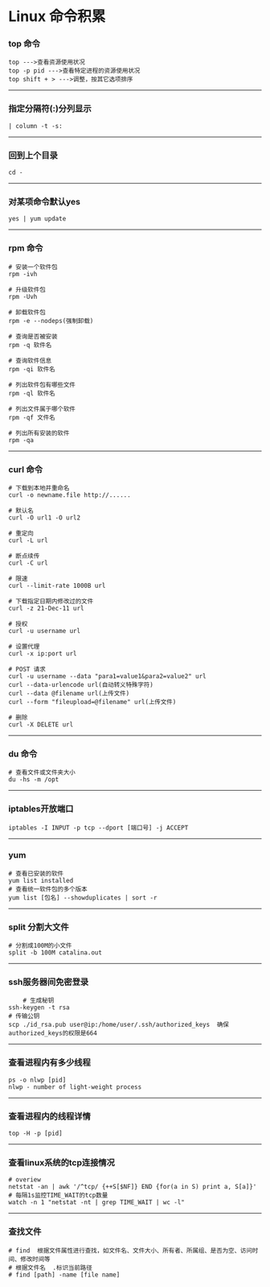 # Linux 命令积累

### top 命令

	top --->查看资源使用状况
	top -p pid --->查看特定进程的资源使用状况
	top shift + > --->调整，按其它选项排序

---

### 指定分隔符(:)分列显示

	| column -t -s:

---

### 回到上个目录

	cd -

---

### 对某项命令默认yes

	yes | yum update

---

### rpm 命令

	# 安装一个软件包
	rpm -ivh

	# 升级软件包
	rpm -Uvh

	# 卸载软件包
	rpm -e --nodeps(强制卸载)

	# 查询是否被安装
	rpm -q 软件名

	# 查询软件信息
	rpm -qi 软件名
 	
	# 列出软件包有哪些文件
	rpm -ql 软件名

	# 列出文件属于哪个软件
	rpm -qf 文件名
	
	# 列出所有安装的软件
 	rpm -qa

---

### curl 命令
	# 下载到本地并重命名
	curl -o newname.file http://......

	# 默认名
	curl -O url1 -O url2

	# 重定向
	curl -L url

	# 断点续传
	curl -C url
	
	# 限速
	curl --limit-rate 1000B url

	# 下载指定日期内修改过的文件
	curl -z 21-Dec-11 url

	# 授权
	curl -u username url
	
	# 设置代理
	curl -x ip:port url

	# POST 请求
	curl -u username --data "para1=value1&para2=value2" url
	curl --data-urlencode url(自动转义特殊字符)
	curl --data @filename url(上传文件)
	curl --form "fileupload=@filename" url(上传文件)

	# 删除
	curl -X DELETE url

---

### du 命令
	
	# 查看文件或文件夹大小
	du -hs -m /opt
	
---
### iptables开放端口
	iptables -I INPUT -p tcp --dport [端口号] -j ACCEPT

---
### yum
	# 查看已安装的软件
	yum list installed
	# 查看统一软件包的多个版本
	yum list [包名] --showduplicates | sort -r
---
### split 分割大文件
	# 分割成100M的小文件
	split -b 100M catalina.out
---
### ssh服务器间免密登录
    	# 生成秘钥
	ssh-keygen -t rsa 
	# 传输公钥 
	scp ./id_rsa.pub user@ip:/home/user/.ssh/authorized_keys  确保authorized_keys的权限是664
---
### 查看进程内有多少线程
	ps -o nlwp [pid]
	nlwp - number of light-weight process
---
### 查看进程内的线程详情
	top -H -p [pid]
---
### 查看linux系统的tcp连接情况
	# overiew
	netstat -an | awk '/^tcp/ {++S[$NF]} END {for(a in S) print a, S[a]}'
	# 每隔1s监控TIME_WAIT的tcp数量
	watch -n 1 "netstat -nt | grep TIME_WAIT | wc -l"
---
### 查找文件
	# find  根据文件属性进行查找，如文件名、文件大小、所有者、所属组、是否为空、访问时间、修改时间等
	# 根据文件名  .标识当前路径
	# find [path] -name [file name]
